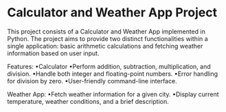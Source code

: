 # Calculator and Weather App Project
This project consists of a Calculator and Weather App implemented in Python. The project aims to provide two distinct functionalities within a single application: basic arithmetic calculations and fetching weather information based on user input.

Features:
  •Calculator
  •Perform addition, subtraction, multiplication, and division.
  •Handle both integer and floating-point numbers.
  •Error handling for division by zero.
  •User-friendly command-line interface.
  
Weather App:
  •Fetch weather information for a given city.
  •Display current temperature, weather conditions, and a brief description.
